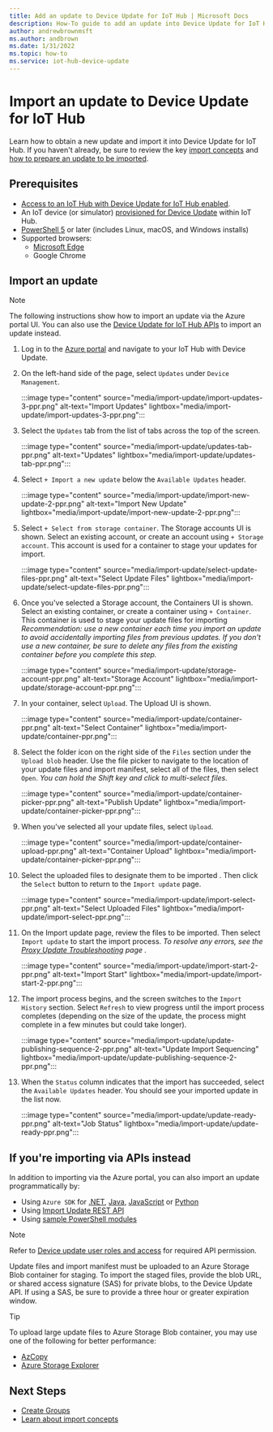 ```yaml
---
title: Add an update to Device Update for IoT Hub | Microsoft Docs
description: How-To guide to add an update into Device Update for IoT Hub.
author: andrewbrownmsft
ms.author: andbrown
ms.date: 1/31/2022
ms.topic: how-to
ms.service: iot-hub-device-update
---
```


# Import an update to Device Update for IoT Hub

Learn how to obtain a new update and import it into Device Update for IoT Hub. If you haven't already, be sure to review the key [import concepts](import-concepts.md) and [how to prepare an update to be imported](create-update.md).

## Prerequisites

* [Access to an IoT Hub with Device Update for IoT Hub enabled](create-device-update-account.md).
* An IoT device (or simulator) [provisioned for Device Update](device-update-agent-provisioning.md) within IoT Hub.
* [PowerShell 5](/powershell/scripting/install/installing-powershell) or later (includes Linux, macOS, and Windows installs)
* Supported browsers:
  * [Microsoft Edge](https://www.microsoft.com/edge)
  * Google Chrome

## Import an update

> [!NOTE]
> The following instructions show how to import an update via the Azure portal UI. You can also use the [Device Update for IoT Hub APIs](#if-youre-importing-via-apis-instead) to import an update instead.

1. Log in to the [Azure portal](https://portal.azure.com) and navigate to your IoT Hub with Device Update.

2. On the left-hand side of the page, select `Updates` under `Device Management`.

   :::image type="content" source="media/import-update/import-updates-3-ppr.png" alt-text="Import Updates" lightbox="media/import-update/import-updates-3-ppr.png":::

3. Select the `Updates` tab from the list of tabs across the top of the screen.

   :::image type="content" source="media/import-update/updates-tab-ppr.png" alt-text="Updates" lightbox="media/import-update/updates-tab-ppr.png":::

4. Select `+ Import a new update` below the `Available Updates` header.

   :::image type="content" source="media/import-update/import-new-update-2-ppr.png" alt-text="Import New Update" lightbox="media/import-update/import-new-update-2-ppr.png":::

5. Select `+ Select from storage container`. The Storage accounts UI is shown. Select an existing account, or create an account using `+ Storage account`. This account is used for a container to stage your updates for import.

   :::image type="content" source="media/import-update/select-update-files-ppr.png" alt-text="Select Update Files" lightbox="media/import-update/select-update-files-ppr.png":::

6. Once you've selected a Storage account, the Containers UI is shown. Select an existing container, or create a container using `+ Container`. This container is used to stage your update files for importing _Recommendation: use a new container each time you import an update to avoid accidentally importing files from previous updates. If you don't use a new container, be sure to delete any files from the existing container before you complete this step._

   :::image type="content" source="media/import-update/storage-account-ppr.png" alt-text="Storage Account" lightbox="media/import-update/storage-account-ppr.png":::

7. In your container, select `Upload`. The Upload UI is shown.

   :::image type="content" source="media/import-update/container-ppr.png" alt-text="Select Container" lightbox="media/import-update/container-ppr.png":::

8. Select the folder icon on the right side of the `Files` section under the `Upload blob` header. Use the file picker to navigate to the location of your update files and import manifest, select all of the files, then select `Open`. _You can hold the Shift key and click to multi-select files._

   :::image type="content" source="media/import-update/container-picker-ppr.png" alt-text="Publish Update" lightbox="media/import-update/container-picker-ppr.png":::

9. When you've selected all your update files, select `Upload`.

   :::image type="content" source="media/import-update/container-upload-ppr.png" alt-text="Container Upload" lightbox="media/import-update/container-picker-ppr.png":::

10. Select the uploaded files to designate them to be imported . Then click the `Select` button to return to the `Import update` page.

       :::image type="content" source="media/import-update/import-select-ppr.png" alt-text="Select Uploaded Files" lightbox="media/import-update/import-select-ppr.png":::

11. On the Import update page, review the files to be imported. Then select `Import update` to start the import process. _To resolve any errors, see the [Proxy Update Troubleshooting](device-update-proxy-update-troubleshooting.md) page ._

       :::image type="content" source="media/import-update/import-start-2-ppr.png" alt-text="Import Start" lightbox="media/import-update/import-start-2-ppr.png":::

12. The import process begins, and the screen switches to the `Import History` section. Select `Refresh` to view progress until the import process completes (depending on the size of the update, the process might complete in a few minutes but could take longer).

       :::image type="content" source="media/import-update/update-publishing-sequence-2-ppr.png" alt-text="Update Import Sequencing" lightbox="media/import-update/update-publishing-sequence-2-ppr.png":::

13. When the `Status` column indicates that the import has succeeded, select the `Available Updates` header. You should see your imported update in the list now.

       :::image type="content" source="media/import-update/update-ready-ppr.png" alt-text="Job Status" lightbox="media/import-update/update-ready-ppr.png":::

## If you're importing via APIs instead

In addition to importing via the Azure portal, you can also import an update programmatically by:
* Using `Azure SDK` for [.NET](/dotnet/api/azure.iot.deviceupdate), [Java](/java/api/com.azure.iot.deviceupdate), [JavaScript](/javascript/api/@azure/iot-device-update) or [Python](/python/api/azure-mgmt-deviceupdate/azure.mgmt.deviceupdate)
* Using [Import Update REST API](/rest/api/deviceupdate/updates/import-update)
* Using [sample PowerShell modules](https://github.com/Azure/iot-hub-device-update/tree/main/tools/AduCmdlets)

> [!NOTE]
> Refer to [Device update user roles and access](device-update-control-access.md) for required API permission.

Update files and import manifest must be uploaded to an Azure Storage Blob container for staging. To import the staged files, provide the blob URL, or shared access signature (SAS) for private blobs, to the Device Update API. If using a SAS, be sure to provide a three hour or greater expiration window.

> [!TIP]
> To upload large update files to Azure Storage Blob container, you may use one of the following for better performance:
> - [AzCopy](../storage/common/storage-use-azcopy-v10.md)
> - [Azure Storage Explorer](https://azure.microsoft.com/features/storage-explorer)

## Next Steps

* [Create Groups](create-update-group.md)
* [Learn about import concepts](import-concepts.md)